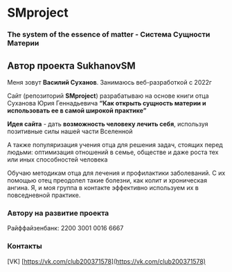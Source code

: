# SMproject
### The system of the essence of matter - Система Сущности Материи

## Автор проекта SukhanovSM

Меня зовут **Василий Суханов**. Занимаюсь веб-разработкой с 2022г

Сайт (репозиторий **SMproject**) разрабатываю на основе книги отца Суханова Юрия Геннадьевича **“Как открыть сущность материи и использовать ее в самой широкой практике”**

**Идея сайта** - дать **возможность человеку лечить себя**, используя позитивные силы нашей части Вселенной

А также популяризация учения отца для решения задач, стоящих перед людьми: оптимизация отношений в семье, обществе и даже роста тех или иных способностей человека

Обучаю методикам отца для лечения и профилактики заболеваний. С их помощью отец преодолел такие болезни, как колит и хроническая ангина. Я, и моя группа в контакте эффективно используем их в повседневной практике.



### Автору на развитие проекта

Райффайзенбанк: 2200 3001 0016 6667

### Контакты

[VK] [https://vk.com/club200371578](https://vk.com/club200371578)

